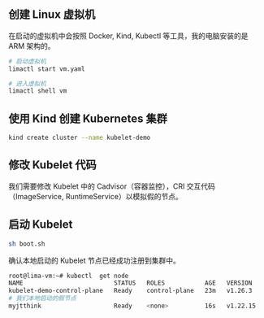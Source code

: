 ## 创建 Linux 虚拟机

在启动的虚拟机中会按照 Docker, Kind, Kubectl 等工具，我的电脑安装的是 ARM 架构的。

```bash
# 启动虚拟机
limactl start vm.yaml

# 进入虚拟机
limactl shell vm 
```

## 使用 Kind 创建 Kubernetes 集群

```bash
kind create cluster --name kubelet-demo
```

## 修改 Kubelet 代码

我们需要修改 Kubelet 中的 Cadvisor（容器监控），CRI 交互代码（ImageService, RuntimeService）以模拟假的节点。

## 启动 Kubelet

```bash
sh boot.sh
```

确认本地启动的 Kubelet 节点已经成功注册到集群中。

```bash
root@lima-vm:~# kubectl  get node
NAME                         STATUS   ROLES           AGE   VERSION
kubelet-demo-control-plane   Ready    control-plane   23m   v1.26.3
# 我们本地启动的假节点
myjtthink                    Ready    <none>          16s   v1.22.15
```
